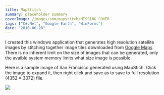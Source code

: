 ```yaml
---
title: MapStitch
summary: placeholder summary
coverImage: /images/som/mapstitch/MISSING_COVER
tags: ["C#.Net", "Google Earth", "WinForms"]
date: "2010-06-28"
---
```


I created this windows application that generates high resolution satellite images by stitching together image tiles downloaded from [Google Maps](http://maps.google.com). There is no inherent limit on the size of images that can be generated, only the avaible system memory limits what size image is possible.

<!-- more -->

Here is a sample image of San Francisco generated using MapStich. Click the image to expand it, then right click and save as to save to full resolution (4352 × 3072) file.

![](sf-17z.jpg)
